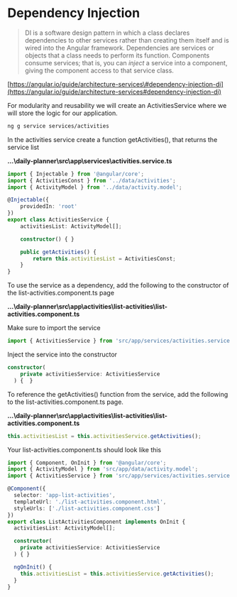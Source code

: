 # Dependency Injection

> DI is a software design pattern in which a class declares dependencies to other services rather than creating them itself and is wired into the Angular framework. Dependencies are services or objects that a class needs to perform its function. Components consume services; that is, you can _inject_ a service into a component, giving the component access to that service class.

[https://angular.io/guide/architecture-services\#dependency-injection-di](https://angular.io/guide/architecture-services#dependency-injection-di)

For modularity and reusability we will create an ActivitiesService where we will store the logic for our application.

```bash
ng g service services/activities
```

In the activities service create a function getActivities\(\), that returns the service list

**...\daily-planner\src\app\services\activities.service.ts**

```typescript
import { Injectable } from '@angular/core';
import { ActivitiesConst } from '../data/activities';
import { ActivityModel } from '../data/activity.model';

@Injectable({
    providedIn: 'root'
})
export class ActivitiesService {
    activitiesList: ActivityModel[];

    constructor() { }

    public getActivities() {
        return this.activitiesList = ActivitiesConst;
    }
}

```

To use the service as a dependency, add the following to the constructor of the list-activities.component.ts page

**...\daily-planner\src\app\activities\list-activities\list-activities.component.ts**

Make sure to import the service

```typescript
import { ActivitiesService } from 'src/app/services/activities.service';
```

Inject the service into the constructor

```typescript
constructor(
    private activitiesService: ActivitiesService
  ) {  }
```

To reference the getActivities\(\) function from the service, add the following to the list-activities.component.ts page.

**...\daily-planner\src\app\activities\list-activities\list-activities.component.ts**

```typescript
this.activitiesList = this.activitiesService.getActivities();
```

Your list-activities.component.ts should look like this

```typescript
import { Component, OnInit } from '@angular/core';
import { ActivityModel } from 'src/app/data/activity.model';
import { ActivitiesService } from 'src/app/services/activities.service';

@Component({
  selector: 'app-list-activities',
  templateUrl: './list-activities.component.html',
  styleUrls: ['./list-activities.component.css']
})
export class ListActivitiesComponent implements OnInit {
  activitiesList: ActivityModel[];

  constructor(
    private activitiesService: ActivitiesService
  ) { }

  ngOnInit() {
    this.activitiesList = this.activitiesService.getActivities();
  }
}

```

